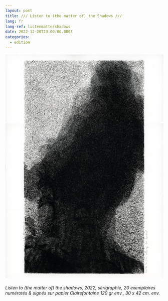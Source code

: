 ```yaml
---
layout: post
title: /// Listen to (the matter of) the Shadows ///
lang: fr
lang-ref: listenmattershadows
date: 2022-12-20T23:00:00.000Z
categories:
  - edition
---
```


![](/imgs/Listen-to-the-matter-of-the-shadows-SCAN-300-UP.jpg)

###### *Listen to (the matter of) the shadows*, 2022, sérigraphie, 20 exemplaires numérotés & signés sur papier Clairefontaine 120 gr env., 30 x 42 cm. env.
